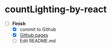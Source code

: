# countLighting-by-react

- [ ] **Finish**
  - [x] commit to Github
  - [x] [Github pages](https://jinwangq.github.io/lightningCount-by-react/)
  - [ ] Edit README.md
